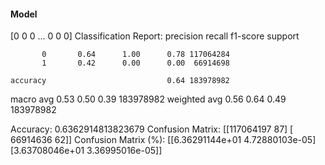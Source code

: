 #### Model
[0 0 0 ... 0 0 0]
Classification Report:
              precision    recall  f1-score   support

           0       0.64      1.00      0.78 117064284
           1       0.42      0.00      0.00  66914698

    accuracy                           0.64 183978982
   macro avg       0.53      0.50      0.39 183978982
weighted avg       0.56      0.64      0.49 183978982

Accuracy: 0.6362914813823679
Confusion Matrix:
[[117064197        87]
 [ 66914636        62]]
Confusion Matrix (%):
[[6.36291144e+01 4.72880103e-05]
 [3.63708046e+01 3.36995016e-05]]
